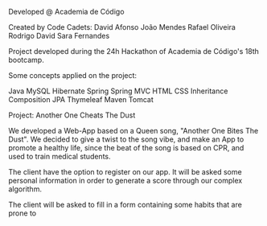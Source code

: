 Developed @ Academia de Código

Created by Code Cadets:
David Afonso
João Mendes
Rafael Oliveira
Rodrigo David
Sara Fernandes

Project developed during the 24h Hackathon of Academia de Código's 18th bootcamp.

Some concepts applied on the project:

Java
MySQL
Hibernate
Spring
Spring MVC
HTML
CSS
Inheritance
Composition
JPA
Thymeleaf
Maven
Tomcat

Project: Another One Cheats The Dust

We developed a Web-App based on a Queen song, "Another One Bites The Dust". We decided to give a twist to the song vibe, 
and make an App to promote a healthy life, since the beat of the song is based on CPR, and used to train medical students.

The client have the option to register on our app. It will be asked some personal information in order to generate a score
through our complex algorithm.

The client will be asked to fill in a form containing some habits that are prone to 
